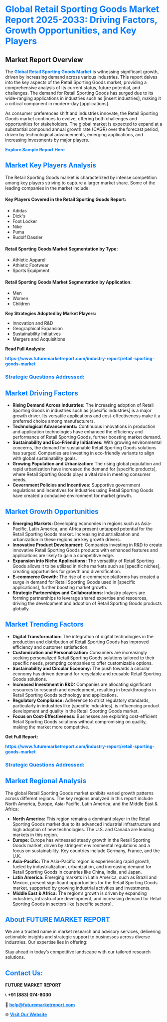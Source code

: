 <h1 style="color: #007BFF;">Global Retail Sporting Goods Market Report 2025-2033: Driving Factors, Growth Opportunities, and Key Players</h1>

<section id="overview">
<h2>Market Report Overview</h2>
<p>The <a href="https://www.futuremarketreport.com/industry-report/retail-sporting-goods-market" style="color: #007BFF; text-decoration: none;"><strong>Global Retail Sporting Goods Market</strong></a> is witnessing significant growth, driven by increasing demand across various industries. This report delves into the key aspects of the Retail Sporting Goods market, providing a comprehensive analysis of its current status, future potential, and challenges. The demand for Retail Sporting Goods has surged due to its wide-ranging applications in industries such as [insert industries], making it a critical component in modern-day [applications].</p>
<p>As consumer preferences shift and industries innovate, the Retail Sporting Goods market continues to evolve, offering both challenges and opportunities for stakeholders. The global market is expected to expand at a substantial compound annual growth rate (CAGR) over the forecast period, driven by technological advancements, emerging applications, and increasing investments by major players.</p>
</section>

<section id="overview">
<p><a href="https://www.futuremarketreport.com/request-sample/reportId=50676" style="color: #007BFF; text-decoration: none;"><strong>Explore Sample Report Here</strong></a></p>
</section>

<section id="key-players">
<h2 style="color: #007BFF;">Market Key Players Analysis</h2>
<p>The Retail Sporting Goods market is characterized by intense competition among key players striving to capture a larger market share. Some of the leading companies in the market include:</p>
<h4>Key Players Covered in the Retail Sporting Goods Report:</h4>
<ul><li>Adidas</li><li>Dick&#039;s</li><li>Foot Locker</li><li>Nike</li><li>Puma</li><li>Rudolf Dassler</li></ul>
<h4>Retail Sporting Goods Market Segmentation by Type:</h4>
<ul><li>Athletic Apparel</li><li>Athletic Footwear</li><li>Sports Equipment</li></ul>

<h4>Retail Sporting Goods Market Segmentation by Application:</h4>
<ul><li>Men</li><li>Women</li><li>Children</li></ul>
<p><strong>Key Strategies Adopted by Market Players:</strong></p>
<ul>
<li>Innovation and R&D</li>
<li>Geographical Expansion</li>
<li>Sustainability Initiatives</li>
<li>Mergers and Acquisitions</li>
</ul>
</section>

<section>
<p><strong>Read Full Analysis: </strong></p><a href="https://www.futuremarketreport.com/industry-report/retail-sporting-goods-market" style="color: #007BFF; text-decoration: none;"><strong>https://www.futuremarketreport.com/industry-report/retail-sporting-goods-market</strong></a>
<h3 style="color: #007BFF;">Strategic Questions Addressed:</h3>
</section>

<section id="driving-factors">
<h2 style="color: #007BFF;">Market Driving Factors</h2>
<ul>
<li><strong>Rising Demand Across Industries:</strong> The increasing adoption of Retail Sporting Goods in industries such as [specific industries] is a major growth driver. Its versatile applications and cost-effectiveness make it a preferred choice among manufacturers.</li>
<li><strong>Technological Advancements:</strong> Continuous innovations in production and application technologies have enhanced the efficiency and performance of Retail Sporting Goods, further boosting market demand.</li>
<li><strong>Sustainability and Eco-Friendly Initiatives:</strong> With growing environmental concerns, the demand for sustainable Retail Sporting Goods solutions has surged. Companies are investing in eco-friendly variants to align with global sustainability goals.</li>
<li><strong>Growing Population and Urbanization:</strong> The rising global population and rapid urbanization have increased the demand for [specific products], where Retail Sporting Goods plays a vital role in meeting consumer needs.</li>
<li><strong>Government Policies and Incentives:</strong> Supportive government regulations and incentives for industries using Retail Sporting Goods have created a conducive environment for market growth.</li>
</ul>
</section>

<section id="growth-opportunities">
<h2 style="color: #007BFF;">Market Growth Opportunities</h2>
<ul>
<li><strong>Emerging Markets:</strong> Developing economies in regions such as Asia-Pacific, Latin America, and Africa present untapped potential for the Retail Sporting Goods market. Increasing industrialization and urbanization in these regions are key growth drivers.</li>
<li><strong>Innovative Product Development:</strong> Companies investing in R&D to create innovative Retail Sporting Goods products with enhanced features and applications are likely to gain a competitive edge.</li>
<li><strong>Expansion into Niche Applications:</strong> The versatility of Retail Sporting Goods allows it to be utilized in niche markets such as [specific niches], creating opportunities for growth and diversification.</li>
<li><strong>E-commerce Growth:</strong> The rise of e-commerce platforms has created a surge in demand for Retail Sporting Goods used in [specific applications], further boosting market growth.</li>
<li><strong>Strategic Partnerships and Collaborations:</strong> Industry players are forming partnerships to leverage shared expertise and resources, driving the development and adoption of Retail Sporting Goods products globally.</li>
</ul>
</section>

<section id="trending-factors">
<h2 style="color: #007BFF;">Market Trending Factors</h2>
<ul>
<li><strong>Digital Transformation:</strong> The integration of digital technologies in the production and distribution of Retail Sporting Goods has improved efficiency and customer satisfaction.</li>
<li><strong>Customization and Personalization:</strong> Consumers are increasingly seeking personalized Retail Sporting Goods solutions tailored to their specific needs, prompting companies to offer customizable options.</li>
<li><strong>Sustainability and Circular Economy:</strong> The push towards a circular economy has driven demand for recyclable and reusable Retail Sporting Goods solutions.</li>
<li><strong>Increased Investment in R&D:</strong> Companies are allocating significant resources to research and development, resulting in breakthroughs in Retail Sporting Goods technology and applications.</li>
<li><strong>Regulatory Compliance:</strong> Adherence to strict regulatory standards, particularly in industries like [specific industries], is influencing product development and quality in the Retail Sporting Goods market.</li>
<li><strong>Focus on Cost-Effectiveness:</strong> Businesses are exploring cost-efficient Retail Sporting Goods solutions without compromising on quality, making the market more competitive.</li>
</ul>
</section>

<section>
<p><strong>Get Full Report: </strong></p><a href="https://www.futuremarketreport.com/industry-report/retail-sporting-goods-market" style="color: #007BFF; text-decoration: none;"><strong>https://www.futuremarketreport.com/industry-report/retail-sporting-goods-market</strong></a>
<h3 style="color: #007BFF;">Strategic Questions Addressed:</h3>
</section>


<section id="regional-analysis">
<h2 style="color: #007BFF;">Market Regional Analysis</h2>
<p>The global Retail Sporting Goods market exhibits varied growth patterns across different regions. The key regions analyzed in this report include North America, Europe, Asia-Pacific, Latin America, and the Middle East & Africa:</p>
<ul>
<li><strong>North America:</strong> This region remains a dominant player in the Retail Sporting Goods market due to its advanced industrial infrastructure and high adoption of new technologies. The U.S. and Canada are leading markets in this region.</li>
<li><strong>Europe:</strong> Europe has witnessed steady growth in the Retail Sporting Goods market, driven by stringent environmental regulations and a focus on sustainability. Key countries include Germany, France, and the U.K.</li>
<li><strong>Asia-Pacific:</strong> The Asia-Pacific region is experiencing rapid growth, fueled by industrialization, urbanization, and increasing demand for Retail Sporting Goods in countries like China, India, and Japan.</li>
<li><strong>Latin America:</strong> Emerging markets in Latin America, such as Brazil and Mexico, present significant opportunities for the Retail Sporting Goods market, supported by growing industrial activities and investments.</li>
<li><strong>Middle East & Africa:</strong> The region’s growth is driven by expanding industries, infrastructure development, and increasing demand for Retail Sporting Goods in sectors like [specific sectors].</li>
</ul>
</section>

<footer>
<h2 style="color: #007BFF;">About FUTURE MARKET REPORT</h2>
<p>We are a trusted name in market research and advisory services, delivering actionable insights and strategic support to businesses across diverse industries. Our expertise lies in offering:</p>

<p>Stay ahead in today’s competitive landscape with our tailored research solutions.</p>

<h2 style="color: #007BFF;">Contact Us:</h2>
<p><strong>FUTURE MARKET REPORT</strong></p>
<p>📞 <strong>+91 (883) 074-8030</strong></p>
<p>📧 <strong><a href="mailto:help@futuremarketreport.com" style="color: #007BFF;">help@futuremarketreport.com</a></strong></p>
<p>🌐 <strong><a href="https://www.futuremarketreport.com/" style="color: #007BFF;">Visit Our Website</a></strong></p>
</footer>